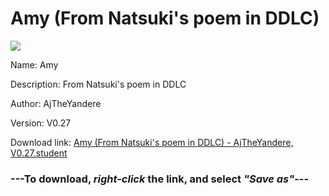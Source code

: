 # Amy (From Natsuki's poem in DDLC)

<img src = "https://raw.githubusercontent.com/Arbiter1223/Koukou-Gurashi-Custom-Students/master/Students/Files/Amy%20(From%20Natsuki's%20poem%20in%20DDLC).png">

Name: Amy

Description: From Natsuki's poem in DDLC

Author: AjTheYandere

Version: V0.27

Download link: <a href="https://raw.githubusercontent.com/Arbiter1223/Koukou-Gurashi-Custom-Students/master/Students/Files/Amy%20(From%20Natsuki's%20poem%20in%20DDLC)%20-%20AjTheYandere%2C%20V0.27.student">Amy (From Natsuki's poem in DDLC) - AjTheYandere, V0.27.student</a>

### ---**To download, _right-click_ the link, and select _"Save as"_**---

